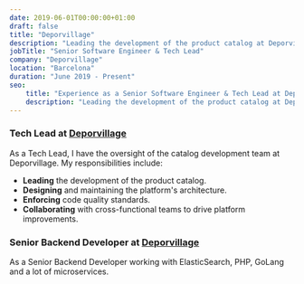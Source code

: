 ```yaml
---
date: 2019-06-01T00:00:00+01:00
draft: false
title: "Deporvillage"
description: "Leading the development of the product catalog at Deporvillage"
jobTitle: "Senior Software Engineer & Tech Lead"
company: "Deporvillage"
location: "Barcelona"
duration: "June 2019 - Present"
seo:
    title: "Experience as a Senior Software Engineer & Tech Lead at Deporvillage"
    description: "Leading the development of the product catalog at Deporvillage"
---
```


### Tech Lead at [Deporvillage](https://www.deporvillage.com/)
As a Tech Lead, I have the oversight of the catalog development team at Deporvillage. My responsibilities include:

- **Leading** the development of the product catalog.
- **Designing** and maintaining the platform's architecture.
- **Enforcing** code quality standards.
- **Collaborating** with cross-functional teams to drive platform improvements.



### Senior Backend Developer at [Deporvillage](https://www.deporvillage.com/)
As a Senior Backend Developer working with ElasticSearch, PHP, GoLang and a lot of microservices.
